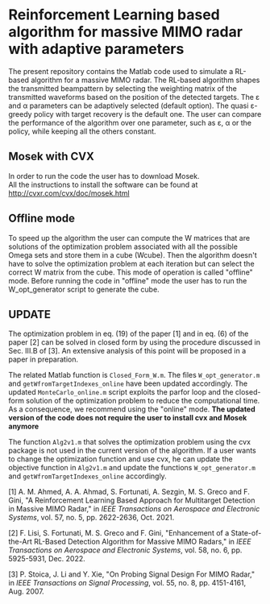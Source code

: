 # Reinforcement Learning based algorithm for massive MIMO radar with adaptive parameters

The present repository contains the Matlab code used to simulate a RL-based algorithm for a massive MIMO radar. The RL-based algorithm shapes the transmitted beampattern by selecting the weighting matrix of the transmitted waveforms based on the position of the detected targets. The ε and α parameters can be adaptively selected (default option). The quasi ε-greedy policy with target recovery is the default one. The user can compare the performance of the algorithm over one parameter, such as ε, α or the policy, while keeping all the others constant. 

## Mosek with CVX

In order to run the code the user has to download Mosek. <br />
All the instructions to install the software can be found at http://cvxr.com/cvx/doc/mosek.html

## Offline mode

To speed up the algorithm the user can compute the W matrices that are solutions of the optimization problem associated with all the possible Omega sets and store them in a cube (Wcube). Then the algorithm doesn't have to solve the optimization problem at each iteration but can select the correct W matrix from the cube. This mode of operation is called "offline" mode. Before running the code in "offline" mode the user has to run the W_opt_generator script to generate the cube.

## UPDATE

The optimization problem in eq. (19) of the paper [1] and in eq. (6) of 
the paper [2] can be solved in closed form by using the procedure 
discussed in Sec. III.B of [3]. An extensive analysis of this point will be proposed in a paper in preparation.

The related Matlab function is `Closed_Form_W.m`. The files `W_opt_generator.m` and `getWfromTargetIndexes_online` have been updated accordingly. 
The updated `MonteCarlo_online.m` script exploits the parfor loop and the closed-form solution of the optimization problem to reduce the computational time. As a consequence, we recommend using the "online" mode. **The updated version of the code does not require the user to install cvx and Mosek anymore**

The function `Alg2v1.m` that solves the optimization problem using the cvx package is not used in the current version of the algorithm. If a user wants to change the optimization function and use cvx, he can update the objective function in `Alg2v1.m` and update the functions `W_opt_generator.m` and `getWfromTargetIndexes_online` accordingly.

[1] A. M. Ahmed, A. A. Ahmad, S. Fortunati, A. Sezgin, M. S. Greco and F. Gini, "A Reinforcement Learning Based Approach for Multitarget Detection in Massive MIMO Radar," in *IEEE Transactions on Aerospace and Electronic Systems*, vol. 57, no. 5, pp. 2622-2636, Oct. 2021.

[2] F. Lisi, S. Fortunati, M. S. Greco and F. Gini, "Enhancement of a State-of-the-Art RL-Based Detection Algorithm for Massive MIMO Radars," in *IEEE Transactions on Aerospace and Electronic Systems*, vol. 58, no. 6, pp. 5925-5931, Dec. 2022.

[3] P. Stoica, J. Li and Y. Xie, "On Probing Signal Design For MIMO Radar," in *IEEE Transactions on Signal Processing*, vol. 55, no. 8, pp. 4151-4161, Aug. 2007.
